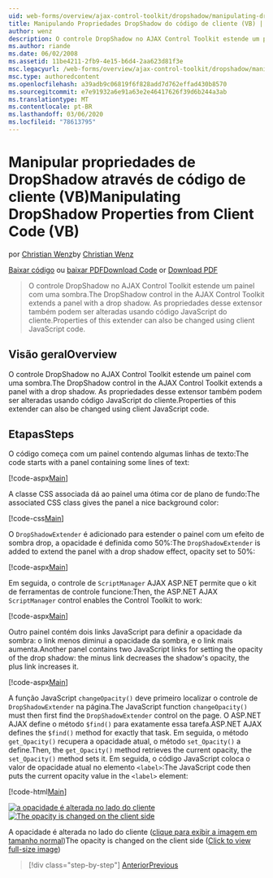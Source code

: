 ```yaml
---
uid: web-forms/overview/ajax-control-toolkit/dropshadow/manipulating-dropshadow-properties-from-client-code-vb
title: Manipulando Propriedades DropShadow do código de cliente (VB) | Microsoft Docs
author: wenz
description: O controle DropShadow no AJAX Control Toolkit estende um painel com uma sombra. As propriedades desse extensor também podem ser alteradas usando constroem do cliente...
ms.author: riande
ms.date: 06/02/2008
ms.assetid: 11be4211-2fb9-4e15-b6d4-2aa623d81f3e
msc.legacyurl: /web-forms/overview/ajax-control-toolkit/dropshadow/manipulating-dropshadow-properties-from-client-code-vb
msc.type: authoredcontent
ms.openlocfilehash: a39adb9c06819f6f828add7d762effad430b8570
ms.sourcegitcommit: e7e91932a6e91a63e2e46417626f39d6b244a3ab
ms.translationtype: MT
ms.contentlocale: pt-BR
ms.lasthandoff: 03/06/2020
ms.locfileid: "78613795"
---
```

# <a name="manipulating-dropshadow-properties-from-client-code-vb"></a><span data-ttu-id="f2aa8-104">Manipular propriedades de DropShadow através de código de cliente (VB)</span><span class="sxs-lookup"><span data-stu-id="f2aa8-104">Manipulating DropShadow Properties from Client Code (VB)</span></span>

<span data-ttu-id="f2aa8-105">por [Christian Wenz](https://github.com/wenz)</span><span class="sxs-lookup"><span data-stu-id="f2aa8-105">by [Christian Wenz](https://github.com/wenz)</span></span>

<span data-ttu-id="f2aa8-106">[Baixar código](https://download.microsoft.com/download/5/1/6/51652a81-500b-4f6b-88d3-617103e7941e/DropShadow2.vb.zip) ou [baixar PDF](https://download.microsoft.com/download/b/6/a/b6ae89ee-df69-4c87-9bfb-ad1eb2b23373/dropshadow2VB.pdf)</span><span class="sxs-lookup"><span data-stu-id="f2aa8-106">[Download Code](https://download.microsoft.com/download/5/1/6/51652a81-500b-4f6b-88d3-617103e7941e/DropShadow2.vb.zip) or [Download PDF](https://download.microsoft.com/download/b/6/a/b6ae89ee-df69-4c87-9bfb-ad1eb2b23373/dropshadow2VB.pdf)</span></span>

> <span data-ttu-id="f2aa8-107">O controle DropShadow no AJAX Control Toolkit estende um painel com uma sombra.</span><span class="sxs-lookup"><span data-stu-id="f2aa8-107">The DropShadow control in the AJAX Control Toolkit extends a panel with a drop shadow.</span></span> <span data-ttu-id="f2aa8-108">As propriedades desse extensor também podem ser alteradas usando código JavaScript do cliente.</span><span class="sxs-lookup"><span data-stu-id="f2aa8-108">Properties of this extender can also be changed using client JavaScript code.</span></span>

## <a name="overview"></a><span data-ttu-id="f2aa8-109">Visão geral</span><span class="sxs-lookup"><span data-stu-id="f2aa8-109">Overview</span></span>

<span data-ttu-id="f2aa8-110">O controle DropShadow no AJAX Control Toolkit estende um painel com uma sombra.</span><span class="sxs-lookup"><span data-stu-id="f2aa8-110">The DropShadow control in the AJAX Control Toolkit extends a panel with a drop shadow.</span></span> <span data-ttu-id="f2aa8-111">As propriedades desse extensor também podem ser alteradas usando código JavaScript do cliente.</span><span class="sxs-lookup"><span data-stu-id="f2aa8-111">Properties of this extender can also be changed using client JavaScript code.</span></span>

## <a name="steps"></a><span data-ttu-id="f2aa8-112">Etapas</span><span class="sxs-lookup"><span data-stu-id="f2aa8-112">Steps</span></span>

<span data-ttu-id="f2aa8-113">O código começa com um painel contendo algumas linhas de texto:</span><span class="sxs-lookup"><span data-stu-id="f2aa8-113">The code starts with a panel containing some lines of text:</span></span>

[!code-aspx[Main](manipulating-dropshadow-properties-from-client-code-vb/samples/sample1.aspx)]

<span data-ttu-id="f2aa8-114">A classe CSS associada dá ao painel uma ótima cor de plano de fundo:</span><span class="sxs-lookup"><span data-stu-id="f2aa8-114">The associated CSS class gives the panel a nice background color:</span></span>

[!code-css[Main](manipulating-dropshadow-properties-from-client-code-vb/samples/sample2.css)]

<span data-ttu-id="f2aa8-115">O `DropShadowExtender` é adicionado para estender o painel com um efeito de sombra drop, a opacidade é definida como 50%:</span><span class="sxs-lookup"><span data-stu-id="f2aa8-115">The `DropShadowExtender` is added to extend the panel with a drop shadow effect, opacity set to 50%:</span></span>

[!code-aspx[Main](manipulating-dropshadow-properties-from-client-code-vb/samples/sample3.aspx)]

<span data-ttu-id="f2aa8-116">Em seguida, o controle de `ScriptManager` AJAX ASP.NET permite que o kit de ferramentas de controle funcione:</span><span class="sxs-lookup"><span data-stu-id="f2aa8-116">Then, the ASP.NET AJAX `ScriptManager` control enables the Control Toolkit to work:</span></span>

[!code-aspx[Main](manipulating-dropshadow-properties-from-client-code-vb/samples/sample4.aspx)]

<span data-ttu-id="f2aa8-117">Outro painel contém dois links JavaScript para definir a opacidade da sombra: o link menos diminui a opacidade da sombra, e o link mais aumenta.</span><span class="sxs-lookup"><span data-stu-id="f2aa8-117">Another panel contains two JavaScript links for setting the opacity of the drop shadow: the minus link decreases the shadow's opacity, the plus link increases it.</span></span>

[!code-aspx[Main](manipulating-dropshadow-properties-from-client-code-vb/samples/sample5.aspx)]

<span data-ttu-id="f2aa8-118">A função JavaScript `changeOpacity()` deve primeiro localizar o controle de `DropShadowExtender` na página.</span><span class="sxs-lookup"><span data-stu-id="f2aa8-118">The JavaScript function `changeOpacity()` must then first find the `DropShadowExtender` control on the page.</span></span> <span data-ttu-id="f2aa8-119">O ASP.NET AJAX define o método `$find()` para exatamente essa tarefa.</span><span class="sxs-lookup"><span data-stu-id="f2aa8-119">ASP.NET AJAX defines the `$find()` method for exactly that task.</span></span> <span data-ttu-id="f2aa8-120">Em seguida, o método `get_Opacity()` recupera a opacidade atual, o método `set_Opacity()` a define.</span><span class="sxs-lookup"><span data-stu-id="f2aa8-120">Then, the `get_Opacity()` method retrieves the current opacity, the `set_Opacity()` method sets it.</span></span> <span data-ttu-id="f2aa8-121">Em seguida, o código JavaScript coloca o valor de opacidade atual no elemento `<label>`:</span><span class="sxs-lookup"><span data-stu-id="f2aa8-121">The JavaScript code then puts the current opacity value in the `<label>` element:</span></span>

[!code-html[Main](manipulating-dropshadow-properties-from-client-code-vb/samples/sample6.html)]

<span data-ttu-id="f2aa8-122">[![a opacidade é alterada no lado do cliente](manipulating-dropshadow-properties-from-client-code-vb/_static/image2.png)](manipulating-dropshadow-properties-from-client-code-vb/_static/image1.png)</span><span class="sxs-lookup"><span data-stu-id="f2aa8-122">[![The opacity is changed on the client side](manipulating-dropshadow-properties-from-client-code-vb/_static/image2.png)](manipulating-dropshadow-properties-from-client-code-vb/_static/image1.png)</span></span>

<span data-ttu-id="f2aa8-123">A opacidade é alterada no lado do cliente ([clique para exibir a imagem em tamanho normal](manipulating-dropshadow-properties-from-client-code-vb/_static/image3.png))</span><span class="sxs-lookup"><span data-stu-id="f2aa8-123">The opacity is changed on the client side ([Click to view full-size image](manipulating-dropshadow-properties-from-client-code-vb/_static/image3.png))</span></span>

> [!div class="step-by-step"]
> [<span data-ttu-id="f2aa8-124">Anterior</span><span class="sxs-lookup"><span data-stu-id="f2aa8-124">Previous</span></span>](adjusting-the-z-index-of-a-dropshadow-vb.md)
